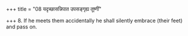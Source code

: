 +++
title = "08 यदृच्छासन्निपात उपसङ्गृह्य तूष्णीं"

+++
8. If he meets them accidentally he shall silently embrace (their feet) and pass on.
